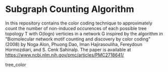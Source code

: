 # Subgraph Counting Algorithm

In this repository contains the color coding technique to approximately count the number of non-induced occurences of each possible tree topology T with O(logn) verticies in a network G inspired by the algorithm in "Biomolecular network motif counting and discovery by color coding" (2008) by Noga Alon, Phuong Dao, Iman Hajirasouliha, Fereydoun Hormozdiari, and S. Cenk Sahinalp. The paper is available at https://www.ncbi.nlm.nih.gov/pmc/articles/PMC2718641/

tree_color
